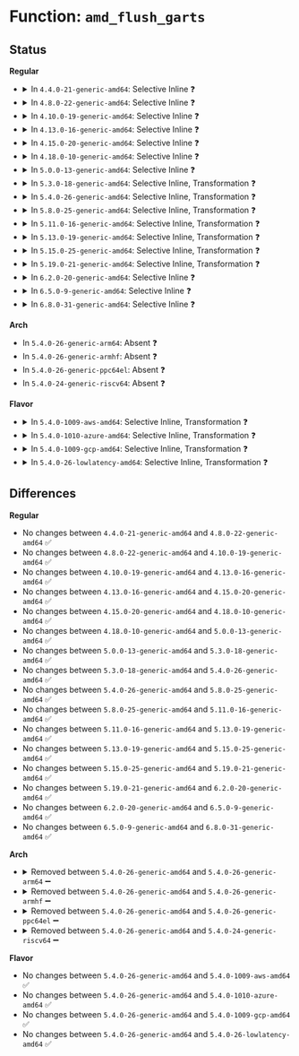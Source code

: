 # Function: <code>amd_flush_garts</code>

## Status
<b>Regular</b>
<ul>
<li>
<details>
<summary>In <code>4.4.0-21-generic-amd64</code>: Selective Inline ❓</summary>

```c
void amd_flush_garts()
```

```json
{
  "name": "amd_flush_garts",
  "collision_type": "Unique Global",
  "inline_type": "Selective",
  "funcs": [
    {
      "addr": 18446744071579250800,
      "name": "amd_flush_garts",
      "external": true,
      "loc": "arch/x86/kernel/amd_nb.c:244",
      "file": "arch/x86/kernel/amd_nb.c",
      "inline": "not declared, inlined",
      "caller_inline": [],
      "caller_func": [
        "arch/x86/kernel/amd_gart_64.c:flush_gart",
        "drivers/char/agp/amd64-agp.c:amd_8151_configure",
        "drivers/char/agp/amd64-agp.c:amd64_insert_memory"
      ]
    }
  ],
  "symbols": [
    {
      "addr": 18446744071579250800,
      "name": "amd_flush_garts",
      "section": ".text",
      "bind": "STB_GLOBAL",
      "size": 319
    }
  ]
}
```
</details>
</li>
<li>
<details>
<summary>In <code>4.8.0-22-generic-amd64</code>: Selective Inline ❓</summary>

```c
void amd_flush_garts()
```

```json
{
  "name": "amd_flush_garts",
  "collision_type": "Unique Global",
  "inline_type": "Selective",
  "funcs": [
    {
      "addr": 18446744071579249904,
      "name": "amd_flush_garts",
      "external": true,
      "loc": "arch/x86/kernel/amd_nb.c:240",
      "file": "arch/x86/kernel/amd_nb.c",
      "inline": "not declared, inlined",
      "caller_inline": [],
      "caller_func": [
        "arch/x86/kernel/amd_gart_64.c:flush_gart",
        "drivers/char/agp/amd64-agp.c:amd_8151_configure",
        "drivers/char/agp/amd64-agp.c:amd64_insert_memory"
      ]
    }
  ],
  "symbols": [
    {
      "addr": 18446744071579249904,
      "name": "amd_flush_garts",
      "section": ".text",
      "bind": "STB_GLOBAL",
      "size": 318
    }
  ]
}
```
</details>
</li>
<li>
<details>
<summary>In <code>4.10.0-19-generic-amd64</code>: Selective Inline ❓</summary>

```c
void amd_flush_garts()
```

```json
{
  "name": "amd_flush_garts",
  "collision_type": "Unique Global",
  "inline_type": "Selective",
  "funcs": [
    {
      "addr": 18446744071579263360,
      "name": "amd_flush_garts",
      "external": true,
      "loc": "arch/x86/kernel/amd_nb.c:366",
      "file": "arch/x86/kernel/amd_nb.c",
      "inline": "not declared, inlined",
      "caller_inline": [],
      "caller_func": [
        "arch/x86/kernel/amd_gart_64.c:flush_gart",
        "drivers/char/agp/amd64-agp.c:amd_8151_configure",
        "drivers/char/agp/amd64-agp.c:amd64_insert_memory"
      ]
    }
  ],
  "symbols": [
    {
      "addr": 18446744071579263360,
      "name": "amd_flush_garts",
      "section": ".text",
      "bind": "STB_GLOBAL",
      "size": 325
    }
  ]
}
```
</details>
</li>
<li>
<details>
<summary>In <code>4.13.0-16-generic-amd64</code>: Selective Inline ❓</summary>

```c
void amd_flush_garts()
```

```json
{
  "name": "amd_flush_garts",
  "collision_type": "Unique Global",
  "inline_type": "Selective",
  "funcs": [
    {
      "addr": 18446744071579260096,
      "name": "amd_flush_garts",
      "external": true,
      "loc": "arch/x86/kernel/amd_nb.c:366",
      "file": "arch/x86/kernel/amd_nb.c",
      "inline": "not declared, inlined",
      "caller_inline": [],
      "caller_func": [
        "arch/x86/kernel/amd_gart_64.c:flush_gart",
        "drivers/char/agp/amd64-agp.c:amd_8151_configure",
        "drivers/char/agp/amd64-agp.c:amd64_insert_memory"
      ]
    }
  ],
  "symbols": [
    {
      "addr": 18446744071579260096,
      "name": "amd_flush_garts",
      "section": ".text",
      "bind": "STB_GLOBAL",
      "size": 311
    }
  ]
}
```
</details>
</li>
<li>
<details>
<summary>In <code>4.15.0-20-generic-amd64</code>: Selective Inline ❓</summary>

```c
void amd_flush_garts()
```

```json
{
  "name": "amd_flush_garts",
  "collision_type": "Unique Global",
  "inline_type": "Selective",
  "funcs": [
    {
      "addr": 18446744071579276944,
      "name": "amd_flush_garts",
      "external": true,
      "loc": "arch/x86/kernel/amd_nb.c:370",
      "file": "arch/x86/kernel/amd_nb.c",
      "inline": "not declared, inlined",
      "caller_inline": [],
      "caller_func": [
        "arch/x86/kernel/amd_gart_64.c:flush_gart",
        "drivers/char/agp/amd64-agp.c:amd_8151_configure",
        "drivers/char/agp/amd64-agp.c:amd64_insert_memory"
      ]
    }
  ],
  "symbols": [
    {
      "addr": 18446744071579276944,
      "name": "amd_flush_garts",
      "section": ".text",
      "bind": "STB_GLOBAL",
      "size": 311
    }
  ]
}
```
</details>
</li>
<li>
<details>
<summary>In <code>4.18.0-10-generic-amd64</code>: Selective Inline ❓</summary>

```c
void amd_flush_garts()
```

```json
{
  "name": "amd_flush_garts",
  "collision_type": "Unique Global",
  "inline_type": "Selective",
  "funcs": [
    {
      "addr": 18446744071579288224,
      "name": "amd_flush_garts",
      "external": true,
      "loc": "arch/x86/kernel/amd_nb.c:376",
      "file": "arch/x86/kernel/amd_nb.c",
      "inline": "not declared, inlined",
      "caller_inline": [],
      "caller_func": [
        "arch/x86/kernel/amd_gart_64.c:flush_gart",
        "drivers/char/agp/amd64-agp.c:amd_8151_configure",
        "drivers/char/agp/amd64-agp.c:amd64_insert_memory"
      ]
    }
  ],
  "symbols": [
    {
      "addr": 18446744071579288224,
      "name": "amd_flush_garts",
      "section": ".text",
      "bind": "STB_GLOBAL",
      "size": 300
    }
  ]
}
```
</details>
</li>
<li>
<details>
<summary>In <code>5.0.0-13-generic-amd64</code>: Selective Inline ❓</summary>

```c
void amd_flush_garts()
```

```json
{
  "name": "amd_flush_garts",
  "collision_type": "Unique Global",
  "inline_type": "Selective",
  "funcs": [
    {
      "addr": 18446744071579312176,
      "name": "amd_flush_garts",
      "external": true,
      "loc": "arch/x86/kernel/amd_nb.c:446",
      "file": "arch/x86/kernel/amd_nb.c",
      "inline": "not declared, inlined",
      "caller_inline": [],
      "caller_func": [
        "arch/x86/kernel/amd_gart_64.c:flush_gart",
        "drivers/char/agp/amd64-agp.c:amd_8151_configure",
        "drivers/char/agp/amd64-agp.c:amd64_insert_memory"
      ]
    }
  ],
  "symbols": [
    {
      "addr": 18446744071579312176,
      "name": "amd_flush_garts",
      "section": ".text",
      "bind": "STB_GLOBAL",
      "size": 300
    }
  ]
}
```
</details>
</li>
<li>
<details>
<summary>In <code>5.3.0-18-generic-amd64</code>: Selective Inline, Transformation ❓</summary>

```c
void amd_flush_garts()
```

```json
{
  "name": "amd_flush_garts",
  "collision_type": "Unique Global",
  "inline_type": "Selective",
  "funcs": [
    {
      "addr": 18446744071579327416,
      "name": "amd_flush_garts",
      "external": true,
      "loc": "arch/x86/kernel/amd_nb.c:447",
      "file": "arch/x86/kernel/amd_nb.c",
      "inline": "not declared, inlined",
      "caller_inline": [],
      "caller_func": [
        "arch/x86/kernel/amd_gart_64.c:flush_gart",
        "drivers/char/agp/amd64-agp.c:amd_8151_configure",
        "drivers/char/agp/amd64-agp.c:amd64_insert_memory"
      ]
    }
  ],
  "symbols": [
    {
      "addr": 18446744071579329192,
      "name": "amd_flush_garts.cold",
      "section": ".text",
      "bind": "STB_LOCAL",
      "size": 32
    },
    {
      "addr": 18446744071579327344,
      "name": "amd_flush_garts",
      "section": ".text",
      "bind": "STB_GLOBAL",
      "size": 268
    }
  ]
}
```
</details>
</li>
<li>
<details>
<summary>In <code>5.4.0-26-generic-amd64</code>: Selective Inline, Transformation ❓</summary>

```c
void amd_flush_garts()
```

```json
{
  "name": "amd_flush_garts",
  "collision_type": "Unique Global",
  "inline_type": "Selective",
  "funcs": [
    {
      "addr": 18446744071579331464,
      "name": "amd_flush_garts",
      "external": true,
      "loc": "arch/x86/kernel/amd_nb.c:453",
      "file": "arch/x86/kernel/amd_nb.c",
      "inline": "not declared, inlined",
      "caller_inline": [],
      "caller_func": [
        "arch/x86/kernel/amd_gart_64.c:flush_gart",
        "drivers/char/agp/amd64-agp.c:amd_8151_configure",
        "drivers/char/agp/amd64-agp.c:amd64_insert_memory"
      ]
    }
  ],
  "symbols": [
    {
      "addr": 18446744071579333240,
      "name": "amd_flush_garts.cold",
      "section": ".text",
      "bind": "STB_LOCAL",
      "size": 32
    },
    {
      "addr": 18446744071579331392,
      "name": "amd_flush_garts",
      "section": ".text",
      "bind": "STB_GLOBAL",
      "size": 268
    }
  ]
}
```
</details>
</li>
<li>
<details>
<summary>In <code>5.8.0-25-generic-amd64</code>: Selective Inline, Transformation ❓</summary>

```c
void amd_flush_garts()
```

```json
{
  "name": "amd_flush_garts",
  "collision_type": "Unique Global",
  "inline_type": "Selective",
  "funcs": [
    {
      "addr": 18446744071579360944,
      "name": "amd_flush_garts",
      "external": true,
      "loc": "arch/x86/kernel/amd_nb.c:456",
      "file": "arch/x86/kernel/amd_nb.c",
      "inline": "not declared, inlined",
      "caller_inline": [],
      "caller_func": [
        "arch/x86/kernel/amd_gart_64.c:gart_alloc_coherent",
        "arch/x86/kernel/amd_gart_64.c:dma_map_sg_nonforce",
        "arch/x86/kernel/amd_gart_64.c:gart_map_page",
        "drivers/char/agp/amd64-agp.c:amd_8151_configure",
        "drivers/char/agp/amd64-agp.c:amd64_insert_memory"
      ]
    }
  ],
  "symbols": [
    {
      "addr": 18446744071579360688,
      "name": "amd_flush_garts.part.0",
      "section": ".text",
      "bind": "STB_LOCAL",
      "size": 250
    },
    {
      "addr": 18446744071579362875,
      "name": "amd_flush_garts.part.0.cold",
      "section": ".text",
      "bind": "STB_LOCAL",
      "size": 32
    },
    {
      "addr": 18446744071579360944,
      "name": "amd_flush_garts",
      "section": ".text",
      "bind": "STB_GLOBAL",
      "size": 26
    }
  ]
}
```
</details>
</li>
<li>
<details>
<summary>In <code>5.11.0-16-generic-amd64</code>: Selective Inline, Transformation ❓</summary>

```c
void amd_flush_garts()
```

```json
{
  "name": "amd_flush_garts",
  "collision_type": "Unique Global",
  "inline_type": "Selective",
  "funcs": [
    {
      "addr": 18446744071579360112,
      "name": "amd_flush_garts",
      "external": true,
      "loc": "arch/x86/kernel/amd_nb.c:456",
      "file": "arch/x86/kernel/amd_nb.c",
      "inline": "not declared, inlined",
      "caller_inline": [],
      "caller_func": [
        "arch/x86/kernel/amd_gart_64.c:gart_alloc_coherent",
        "arch/x86/kernel/amd_gart_64.c:dma_map_sg_nonforce",
        "arch/x86/kernel/amd_gart_64.c:gart_map_page",
        "drivers/char/agp/amd64-agp.c:amd_8151_configure",
        "drivers/char/agp/amd64-agp.c:amd64_insert_memory"
      ]
    }
  ],
  "symbols": [
    {
      "addr": 18446744071579359856,
      "name": "amd_flush_garts.part.0",
      "section": ".text",
      "bind": "STB_LOCAL",
      "size": 250
    },
    {
      "addr": 18446744071591264388,
      "name": "amd_flush_garts.part.0.cold",
      "section": ".text",
      "bind": "STB_LOCAL",
      "size": 32
    },
    {
      "addr": 18446744071579360112,
      "name": "amd_flush_garts",
      "section": ".text",
      "bind": "STB_GLOBAL",
      "size": 26
    }
  ]
}
```
</details>
</li>
<li>
<details>
<summary>In <code>5.13.0-19-generic-amd64</code>: Selective Inline, Transformation ❓</summary>

```c
void amd_flush_garts()
```

```json
{
  "name": "amd_flush_garts",
  "collision_type": "Unique Global",
  "inline_type": "Selective",
  "funcs": [
    {
      "addr": 18446744071579364328,
      "name": "amd_flush_garts",
      "external": true,
      "loc": "arch/x86/kernel/amd_nb.c:456",
      "file": "arch/x86/kernel/amd_nb.c",
      "inline": "not declared, inlined",
      "caller_inline": [],
      "caller_func": [
        "arch/x86/kernel/amd_gart_64.c:gart_alloc_coherent",
        "arch/x86/kernel/amd_gart_64.c:gart_map_page",
        "drivers/char/agp/amd64-agp.c:amd_8151_configure",
        "drivers/char/agp/amd64-agp.c:amd64_insert_memory"
      ]
    }
  ],
  "symbols": [
    {
      "addr": 18446744071591206563,
      "name": "amd_flush_garts.cold",
      "section": ".text",
      "bind": "STB_LOCAL",
      "size": 32
    },
    {
      "addr": 18446744071579364256,
      "name": "amd_flush_garts",
      "section": ".text",
      "bind": "STB_GLOBAL",
      "size": 268
    }
  ]
}
```
</details>
</li>
<li>
<details>
<summary>In <code>5.15.0-25-generic-amd64</code>: Selective Inline, Transformation ❓</summary>

```c
void amd_flush_garts()
```

```json
{
  "name": "amd_flush_garts",
  "collision_type": "Unique Global",
  "inline_type": "Selective",
  "funcs": [
    {
      "addr": 18446744071579424888,
      "name": "amd_flush_garts",
      "external": true,
      "loc": "arch/x86/kernel/amd_nb.c:469",
      "file": "arch/x86/kernel/amd_nb.c",
      "inline": "not declared, inlined",
      "caller_inline": [],
      "caller_func": [
        "arch/x86/kernel/amd_gart_64.c:flush_gart",
        "drivers/char/agp/amd64-agp.c:amd_8151_configure",
        "drivers/char/agp/amd64-agp.c:amd64_insert_memory"
      ]
    }
  ],
  "symbols": [
    {
      "addr": 18446744071592079321,
      "name": "amd_flush_garts.cold",
      "section": ".text",
      "bind": "STB_LOCAL",
      "size": 32
    },
    {
      "addr": 18446744071579424816,
      "name": "amd_flush_garts",
      "section": ".text",
      "bind": "STB_GLOBAL",
      "size": 268
    }
  ]
}
```
</details>
</li>
<li>
<details>
<summary>In <code>5.19.0-21-generic-amd64</code>: Selective Inline, Transformation ❓</summary>

```c
void amd_flush_garts()
```

```json
{
  "name": "amd_flush_garts",
  "collision_type": "Unique Global",
  "inline_type": "Selective",
  "funcs": [
    {
      "addr": 18446744071579493240,
      "name": "amd_flush_garts",
      "external": true,
      "loc": "arch/x86/kernel/amd_nb.c:421",
      "file": "arch/x86/kernel/amd_nb.c",
      "inline": "not declared, inlined",
      "caller_inline": [],
      "caller_func": [
        "arch/x86/kernel/amd_gart_64.c:flush_gart",
        "drivers/char/agp/amd64-agp.c:amd_8151_configure",
        "drivers/char/agp/amd64-agp.c:amd64_insert_memory"
      ]
    }
  ],
  "symbols": [
    {
      "addr": 18446744071593845873,
      "name": "amd_flush_garts.cold",
      "section": ".text",
      "bind": "STB_LOCAL",
      "size": 32
    },
    {
      "addr": 18446744071579493152,
      "name": "amd_flush_garts",
      "section": ".text",
      "bind": "STB_GLOBAL",
      "size": 287
    }
  ]
}
```
</details>
</li>
<li>
<details>
<summary>In <code>6.2.0-20-generic-amd64</code>: Selective Inline ❓</summary>

```c
void amd_flush_garts()
```

```json
{
  "name": "amd_flush_garts",
  "collision_type": "Unique Global",
  "inline_type": "Selective",
  "funcs": [
    {
      "addr": 18446744071579588144,
      "name": "amd_flush_garts",
      "external": true,
      "loc": "arch/x86/kernel/amd_nb.c:434",
      "file": "arch/x86/kernel/amd_nb.c",
      "inline": "not declared, inlined",
      "caller_inline": [],
      "caller_func": [
        "arch/x86/kernel/amd_gart_64.c:flush_gart",
        "drivers/char/agp/amd64-agp.c:amd_8151_configure",
        "drivers/char/agp/amd64-agp.c:amd64_insert_memory"
      ]
    }
  ],
  "symbols": [
    {
      "addr": 18446744071579588144,
      "name": "amd_flush_garts",
      "section": ".text",
      "bind": "STB_GLOBAL",
      "size": 319
    }
  ]
}
```
</details>
</li>
<li>
<details>
<summary>In <code>6.5.0-9-generic-amd64</code>: Selective Inline ❓</summary>

```c
void amd_flush_garts()
```

```json
{
  "name": "amd_flush_garts",
  "collision_type": "Unique Global",
  "inline_type": "Selective",
  "funcs": [
    {
      "addr": 18446744071579600640,
      "name": "amd_flush_garts",
      "external": true,
      "loc": "arch/x86/kernel/amd_nb.c:442",
      "file": "arch/x86/kernel/amd_nb.c",
      "inline": "not declared, inlined",
      "caller_inline": [],
      "caller_func": [
        "arch/x86/kernel/amd_gart_64.c:flush_gart",
        "drivers/char/agp/amd64-agp.c:amd_8151_configure",
        "drivers/char/agp/amd64-agp.c:amd64_insert_memory"
      ]
    }
  ],
  "symbols": [
    {
      "addr": 18446744071579600640,
      "name": "amd_flush_garts",
      "section": ".text",
      "bind": "STB_GLOBAL",
      "size": 339
    }
  ]
}
```
</details>
</li>
<li>
<details>
<summary>In <code>6.8.0-31-generic-amd64</code>: Selective Inline ❓</summary>

```c
void amd_flush_garts()
```

```json
{
  "name": "amd_flush_garts",
  "collision_type": "Unique Global",
  "inline_type": "Selective",
  "funcs": [
    {
      "addr": 18446744071579630400,
      "name": "amd_flush_garts",
      "external": true,
      "loc": "arch/x86/kernel/amd_nb.c:458",
      "file": "arch/x86/kernel/amd_nb.c",
      "inline": "not declared, inlined",
      "caller_inline": [],
      "caller_func": [
        "arch/x86/kernel/amd_gart_64.c:flush_gart",
        "drivers/char/agp/amd64-agp.c:amd_8151_configure",
        "drivers/char/agp/amd64-agp.c:amd64_insert_memory"
      ]
    }
  ],
  "symbols": [
    {
      "addr": 18446744071579630400,
      "name": "amd_flush_garts",
      "section": ".text",
      "bind": "STB_GLOBAL",
      "size": 339
    }
  ]
}
```
</details>
</li>
</ul>
<b>Arch</b>
<ul>
<li>
In <code>5.4.0-26-generic-arm64</code>: Absent ❓
</li>
<li>
In <code>5.4.0-26-generic-armhf</code>: Absent ❓
</li>
<li>
In <code>5.4.0-26-generic-ppc64el</code>: Absent ❓
</li>
<li>
In <code>5.4.0-24-generic-riscv64</code>: Absent ❓
</li>
</ul>
<b>Flavor</b>
<ul>
<li>
<details>
<summary>In <code>5.4.0-1009-aws-amd64</code>: Selective Inline, Transformation ❓</summary>

```c
void amd_flush_garts()
```

```json
{
  "name": "amd_flush_garts",
  "collision_type": "Unique Global",
  "inline_type": "Selective",
  "funcs": [
    {
      "addr": 18446744071579327368,
      "name": "amd_flush_garts",
      "external": true,
      "loc": "arch/x86/kernel/amd_nb.c:453",
      "file": "arch/x86/kernel/amd_nb.c",
      "inline": "not declared, inlined",
      "caller_inline": [],
      "caller_func": [
        "arch/x86/kernel/amd_gart_64.c:flush_gart",
        "drivers/char/agp/amd64-agp.c:amd_8151_configure",
        "drivers/char/agp/amd64-agp.c:amd64_insert_memory"
      ]
    }
  ],
  "symbols": [
    {
      "addr": 18446744071579329144,
      "name": "amd_flush_garts.cold",
      "section": ".text",
      "bind": "STB_LOCAL",
      "size": 32
    },
    {
      "addr": 18446744071579327296,
      "name": "amd_flush_garts",
      "section": ".text",
      "bind": "STB_GLOBAL",
      "size": 268
    }
  ]
}
```
</details>
</li>
<li>
<details>
<summary>In <code>5.4.0-1010-azure-amd64</code>: Selective Inline, Transformation ❓</summary>

```c
void amd_flush_garts()
```

```json
{
  "name": "amd_flush_garts",
  "collision_type": "Unique Global",
  "inline_type": "Selective",
  "funcs": [
    {
      "addr": 18446744071579261816,
      "name": "amd_flush_garts",
      "external": true,
      "loc": "arch/x86/kernel/amd_nb.c:453",
      "file": "arch/x86/kernel/amd_nb.c",
      "inline": "not declared, inlined",
      "caller_inline": [],
      "caller_func": [
        "arch/x86/kernel/amd_gart_64.c:flush_gart",
        "drivers/char/agp/amd64-agp.c:amd_8151_configure",
        "drivers/char/agp/amd64-agp.c:amd64_insert_memory"
      ]
    }
  ],
  "symbols": [
    {
      "addr": 18446744071579263560,
      "name": "amd_flush_garts.cold",
      "section": ".text",
      "bind": "STB_LOCAL",
      "size": 32
    },
    {
      "addr": 18446744071579261744,
      "name": "amd_flush_garts",
      "section": ".text",
      "bind": "STB_GLOBAL",
      "size": 268
    }
  ]
}
```
</details>
</li>
<li>
<details>
<summary>In <code>5.4.0-1009-gcp-amd64</code>: Selective Inline, Transformation ❓</summary>

```c
void amd_flush_garts()
```

```json
{
  "name": "amd_flush_garts",
  "collision_type": "Unique Global",
  "inline_type": "Selective",
  "funcs": [
    {
      "addr": 18446744071579327288,
      "name": "amd_flush_garts",
      "external": true,
      "loc": "arch/x86/kernel/amd_nb.c:453",
      "file": "arch/x86/kernel/amd_nb.c",
      "inline": "not declared, inlined",
      "caller_inline": [],
      "caller_func": [
        "arch/x86/kernel/amd_gart_64.c:flush_gart",
        "drivers/char/agp/amd64-agp.c:amd_8151_configure",
        "drivers/char/agp/amd64-agp.c:amd64_insert_memory"
      ]
    }
  ],
  "symbols": [
    {
      "addr": 18446744071579329064,
      "name": "amd_flush_garts.cold",
      "section": ".text",
      "bind": "STB_LOCAL",
      "size": 32
    },
    {
      "addr": 18446744071579327216,
      "name": "amd_flush_garts",
      "section": ".text",
      "bind": "STB_GLOBAL",
      "size": 268
    }
  ]
}
```
</details>
</li>
<li>
<details>
<summary>In <code>5.4.0-26-lowlatency-amd64</code>: Selective Inline, Transformation ❓</summary>

```c
void amd_flush_garts()
```

```json
{
  "name": "amd_flush_garts",
  "collision_type": "Unique Global",
  "inline_type": "Selective",
  "funcs": [
    {
      "addr": 18446744071579335576,
      "name": "amd_flush_garts",
      "external": true,
      "loc": "arch/x86/kernel/amd_nb.c:453",
      "file": "arch/x86/kernel/amd_nb.c",
      "inline": "not declared, inlined",
      "caller_inline": [],
      "caller_func": [
        "arch/x86/kernel/amd_gart_64.c:flush_gart",
        "drivers/char/agp/amd64-agp.c:amd_8151_configure",
        "drivers/char/agp/amd64-agp.c:amd64_insert_memory"
      ]
    }
  ],
  "symbols": [
    {
      "addr": 18446744071579337352,
      "name": "amd_flush_garts.cold",
      "section": ".text",
      "bind": "STB_LOCAL",
      "size": 32
    },
    {
      "addr": 18446744071579335504,
      "name": "amd_flush_garts",
      "section": ".text",
      "bind": "STB_GLOBAL",
      "size": 268
    }
  ]
}
```
</details>
</li>
</ul>

## Differences
<b>Regular</b>
<ul>
<li>
No changes between <code>4.4.0-21-generic-amd64</code> and <code>4.8.0-22-generic-amd64</code> ✅
</li>
<li>
No changes between <code>4.8.0-22-generic-amd64</code> and <code>4.10.0-19-generic-amd64</code> ✅
</li>
<li>
No changes between <code>4.10.0-19-generic-amd64</code> and <code>4.13.0-16-generic-amd64</code> ✅
</li>
<li>
No changes between <code>4.13.0-16-generic-amd64</code> and <code>4.15.0-20-generic-amd64</code> ✅
</li>
<li>
No changes between <code>4.15.0-20-generic-amd64</code> and <code>4.18.0-10-generic-amd64</code> ✅
</li>
<li>
No changes between <code>4.18.0-10-generic-amd64</code> and <code>5.0.0-13-generic-amd64</code> ✅
</li>
<li>
No changes between <code>5.0.0-13-generic-amd64</code> and <code>5.3.0-18-generic-amd64</code> ✅
</li>
<li>
No changes between <code>5.3.0-18-generic-amd64</code> and <code>5.4.0-26-generic-amd64</code> ✅
</li>
<li>
No changes between <code>5.4.0-26-generic-amd64</code> and <code>5.8.0-25-generic-amd64</code> ✅
</li>
<li>
No changes between <code>5.8.0-25-generic-amd64</code> and <code>5.11.0-16-generic-amd64</code> ✅
</li>
<li>
No changes between <code>5.11.0-16-generic-amd64</code> and <code>5.13.0-19-generic-amd64</code> ✅
</li>
<li>
No changes between <code>5.13.0-19-generic-amd64</code> and <code>5.15.0-25-generic-amd64</code> ✅
</li>
<li>
No changes between <code>5.15.0-25-generic-amd64</code> and <code>5.19.0-21-generic-amd64</code> ✅
</li>
<li>
No changes between <code>5.19.0-21-generic-amd64</code> and <code>6.2.0-20-generic-amd64</code> ✅
</li>
<li>
No changes between <code>6.2.0-20-generic-amd64</code> and <code>6.5.0-9-generic-amd64</code> ✅
</li>
<li>
No changes between <code>6.5.0-9-generic-amd64</code> and <code>6.8.0-31-generic-amd64</code> ✅
</li>
</ul>
<b>Arch</b>
<ul>
<li>
<details>
<summary>Removed between <code>5.4.0-26-generic-amd64</code> and <code>5.4.0-26-generic-arm64</code> ➖</summary>

```c
void amd_flush_garts()
```
</details>
</li>
<li>
<details>
<summary>Removed between <code>5.4.0-26-generic-amd64</code> and <code>5.4.0-26-generic-armhf</code> ➖</summary>

```c
void amd_flush_garts()
```
</details>
</li>
<li>
<details>
<summary>Removed between <code>5.4.0-26-generic-amd64</code> and <code>5.4.0-26-generic-ppc64el</code> ➖</summary>

```c
void amd_flush_garts()
```
</details>
</li>
<li>
<details>
<summary>Removed between <code>5.4.0-26-generic-amd64</code> and <code>5.4.0-24-generic-riscv64</code> ➖</summary>

```c
void amd_flush_garts()
```
</details>
</li>
</ul>
<b>Flavor</b>
<ul>
<li>
No changes between <code>5.4.0-26-generic-amd64</code> and <code>5.4.0-1009-aws-amd64</code> ✅
</li>
<li>
No changes between <code>5.4.0-26-generic-amd64</code> and <code>5.4.0-1010-azure-amd64</code> ✅
</li>
<li>
No changes between <code>5.4.0-26-generic-amd64</code> and <code>5.4.0-1009-gcp-amd64</code> ✅
</li>
<li>
No changes between <code>5.4.0-26-generic-amd64</code> and <code>5.4.0-26-lowlatency-amd64</code> ✅
</li>
</ul>
